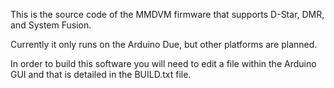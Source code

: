 This is the source code of the MMDVM firmware that supports D-Star, DMR, and
System Fusion.

Currently it only runs on the Arduino Due, but other platforms are planned.

In order to build this software you will need to edit a file within the Arduino
GUI and that is detailed in the BUILD.txt file.
